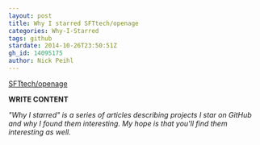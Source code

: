 ```yaml
---
layout: post
title: Why I starred SFTtech/openage
categories: Why-I-Starred
tags: github
stardate: 2014-10-26T23:50:51Z
gh_id: 14095175
author: Nick Peihl
---
```


[SFTtech/openage](https://github.com/SFTtech/openage)

**WRITE CONTENT**

*"Why I starred" is a series of articles describing projects I star on GitHub and why I found them interesting. My hope is that you'll find them interesting as well.*

